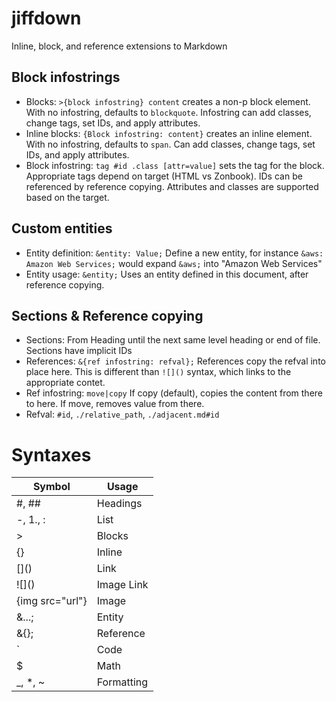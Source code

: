 # jiffdown

Inline, block, and reference extensions to Markdown

## Block infostrings 

* Blocks: `>{block infostring} content` creates a non-p block element. With no infostring, defaults to `blockquote`. Infostring can add classes, change tags, set IDs, and apply attributes.
* Inline blocks: `{Block infostring: content}` creates an inline element. With no infostring, defaults to `span`. Can add classes, change tags, set IDs, and apply attributes.
* Block infostring: `tag #id .class [attr=value]` sets the tag for the block. Appropriate tags depend on target (HTML vs Zonbook). IDs can be referenced by reference copying. Attributes and classes are supported based on the target.

## Custom entities

* Entity definition: `&entity: Value;` Define a new entity, for instance `&aws: Amazon Web Services;` would expand `&aws;` into "Amazon Web Services"
* Entity usage: `&entity;` Uses an entity defined in this document, after reference copying.

## Sections & Reference copying

* Sections: From Heading until the next same level heading or end of file. Sections have implicit IDs
* References: `&{ref infostring: refval};` References copy the refval into place here. This is different than `![]()` syntax, which links to the appropriate contet.
* Ref infostring: `move|copy` If copy (default), copies the content from there to here. If move, removes value from there.
* Refval: `#id`, `./relative_path`, `./adjacent.md#id`

# Syntaxes

| Symbol | Usage |
|---|---|
|\#, \##|Headings|
|\-, 1., \:| List|
|\> | Blocks|
|\{\} | Inline |
|\[]()| Link |
|\!\[]() | Image Link|
|{img src="url"}|Image|
|\&...;|Entity|
|\&\{};|Reference|
|\`|Code|
|\$|Math|
|\_, \*, \~|Formatting|
